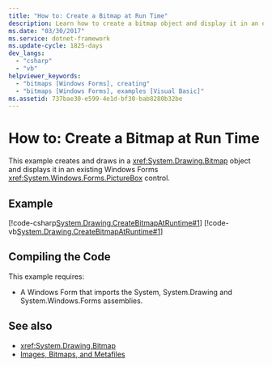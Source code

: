 ```yaml
---
title: "How to: Create a Bitmap at Run Time"
description: Learn how to create a bitmap object and display it in an existing Windows Forms PictureBox control.
ms.date: "03/30/2017"
ms.service: dotnet-framework
ms.update-cycle: 1825-days
dev_langs:
  - "csharp"
  - "vb"
helpviewer_keywords:
  - "bitmaps [Windows Forms], creating"
  - "bitmaps [Windows Forms], examples [Visual Basic]"
ms.assetid: 737bae30-e599-4e1d-bf30-bab8280b32be
---
```

# How to: Create a Bitmap at Run Time

This example creates and draws in a <xref:System.Drawing.Bitmap> object and displays it in an existing Windows Forms <xref:System.Windows.Forms.PictureBox> control.

## Example

[!code-csharp[System.Drawing.CreateBitmapAtRuntime#1](~/samples/snippets/csharp/VS_Snippets_Winforms/System.Drawing.CreateBitmapAtRuntime/CS/Form1.cs#1)]
[!code-vb[System.Drawing.CreateBitmapAtRuntime#1](~/samples/snippets/visualbasic/VS_Snippets_Winforms/System.Drawing.CreateBitmapAtRuntime/VB/Form1.vb#1)]

## Compiling the Code

This example requires:

- A Windows Form that imports the System, System.Drawing and System.Windows.Forms assemblies.

## See also

- <xref:System.Drawing.Bitmap>
- [Images, Bitmaps, and Metafiles](images-bitmaps-and-metafiles.md)

